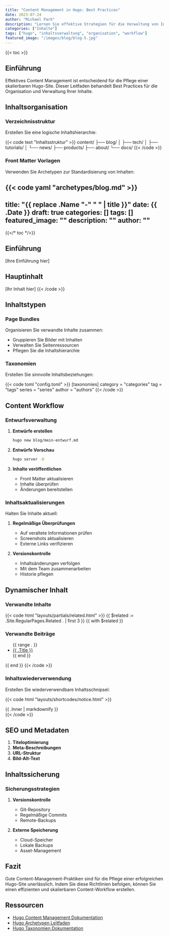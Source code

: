 ```yaml
---
title: "Content Management in Hugo: Best Practices"
date: 2023-07-24
author: "Michael Park"
description: "Lernen Sie effektive Strategien für die Verwaltung von Inhalten in Hugo, von der Organisation Ihrer Inhaltsstruktur bis zur Implementierung von Taxonomien und der Erstellung dynamischer Inhaltsbeziehungen."
categories: ["Inhalte"]
tags: ["hugo", "inhaltsverwaltung", "organisation", "workflow"]
featured_image: "/images/blog/blog-5.jpg"
---
```


{{< toc >}}

## Einführung

Effektives Content Management ist entscheidend für die Pflege einer skalierbaren Hugo-Site. Dieser Leitfaden behandelt Best Practices für die Organisation und Verwaltung Ihrer Inhalte.

## Inhaltsorganisation

### Verzeichnisstruktur

Erstellen Sie eine logische Inhaltshierarchie:

{{< code text "Inhaltsstruktur" >}}
content/
├── blog/
│   ├── tech/
│   ├── tutorials/
│   └── news/
├── products/
├── about/
└── docs/
{{< /code >}}

### Front Matter Vorlagen

Verwenden Sie Archetypen zur Standardisierung von Inhalten:

{{< code yaml "archetypes/blog.md" >}}
---
title: "{{ replace .Name "-" " " | title }}"
date: {{ .Date }}
draft: true
categories: []
tags: []
featured_image: ""
description: ""
author: ""
---

{{</* toc */>}}

## Einführung

[Ihre Einführung hier]

## Hauptinhalt

[Ihr Inhalt hier]
{{< /code >}}

## Inhaltstypen

### Page Bundles

Organisieren Sie verwandte Inhalte zusammen:
- Gruppieren Sie Bilder mit Inhalten
- Verwalten Sie Seitenressourcen
- Pflegen Sie die Inhaltshierarchie

### Taxonomien

Erstellen Sie sinnvolle Inhaltsbeziehungen:

{{< code toml "config.toml" >}}
[taxonomies]
  category = "categories"
  tag = "tags"
  series = "series"
  author = "authors"
{{< /code >}}

## Content Workflow

### Entwurfsverwaltung

1. **Entwürfe erstellen**
   ```bash
   hugo new blog/mein-entwurf.md
   ```

2. **Entwürfe Vorschau**
   ```bash
   hugo server -D
   ```

3. **Inhalte veröffentlichen**
   - Front Matter aktualisieren
   - Inhalte überprüfen
   - Änderungen bereitstellen

### Inhaltsaktualisierungen

Halten Sie Inhalte aktuell:

1. **Regelmäßige Überprüfungen**
   - Auf veraltete Informationen prüfen
   - Screenshots aktualisieren
   - Externe Links verifizieren

2. **Versionskontrolle**
   - Inhaltsänderungen verfolgen
   - Mit dem Team zusammenarbeiten
   - Historie pflegen

## Dynamischer Inhalt

### Verwandte Inhalte

{{< code html "layouts/partials/related.html" >}}
{{ $related := .Site.RegularPages.Related . | first 3 }}
{{ with $related }}
  <h3>Verwandte Beiträge</h3>
  <ul>
    {{ range . }}
      <li><a href="{{ .RelPermalink }}">{{ .Title }}</a></li>
    {{ end }}
  </ul>
{{ end }}
{{< /code >}}

### Inhaltswiederverwendung

Erstellen Sie wiederverwendbare Inhaltsschnipsel:

{{< code html "layouts/shortcodes/notice.html" >}}
<div class="notice notice-{{ .Get 0 }}">
  {{ .Inner | markdownify }}
</div>
{{< /code >}}

## SEO und Metadaten

1. **Titeloptimierung**
2. **Meta-Beschreibungen**
3. **URL-Struktur**
4. **Bild-Alt-Text**

## Inhaltssicherung

### Sicherungsstrategien

1. **Versionskontrolle**
   - Git-Repository
   - Regelmäßige Commits
   - Remote-Backups

2. **Externe Speicherung**
   - Cloud-Speicher
   - Lokale Backups
   - Asset-Management

## Fazit

Gute Content-Management-Praktiken sind für die Pflege einer erfolgreichen Hugo-Site unerlässlich. Indem Sie diese Richtlinien befolgen, können Sie einen effizienten und skalierbaren Content-Workflow erstellen.

## Ressourcen

- [Hugo Content Management Dokumentation](https://gohugo.io/content-management/)
- [Hugo Archetypen Leitfaden](https://gohugo.io/content-management/archetypes/)
- [Hugo Taxonomien Dokumentation](https://gohugo.io/content-management/taxonomies/)

